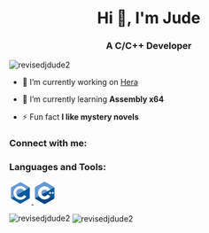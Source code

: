 <h1 align="center">Hi 👋, I'm Jude</h1>
<h3 align="center">A C/C++ Developer</h3>

<p align="left"> <img src="https://komarev.com/ghpvc/?username=revisedjdude2&label=RevisedJDUDE2&color=0e75b6&style=flat" alt="revisedjdude2" /> </p>

- 🔭 I’m currently working on [Hera](https://github.com/RevisedJDUDE2/Hera)

- 🌱 I’m currently learning **Assembly x64**

- ⚡ Fun fact **I like mystery novels**

<h3 align="left">Connect with me:</h3>
<p align="left">
</p>

<h3 align="left">Languages and Tools:</h3>
<p align="left"> <a href="https://www.cprogramming.com/" target="_blank" rel="noreferrer"> <img src="https://raw.githubusercontent.com/devicons/devicon/master/icons/c/c-original.svg" alt="c" width="40" height="40"/> </a> <a href="https://www.w3schools.com/cpp/" target="_blank" rel="noreferrer"> <img src="https://raw.githubusercontent.com/devicons/devicon/master/icons/cplusplus/cplusplus-original.svg" alt="cplusplus" width="40" height="40"/> </a> </p>

<p><img align="left" src="https://github-readme-stats.vercel.app/api/top-langs?username=revisedjdude2&show_icons=true&theme=gruvbox&locale=en&layout=compact" alt="revisedjdude2" /></p>

<p>&nbsp;<img align="center" src="https://github-readme-stats.vercel.app/api?username=revisedjdude2&show_icons=true&theme=gruvbox&locale=en" alt="revisedjdude2" /></p>
